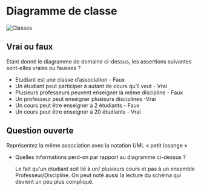 # Diagramme de classe

![Classes](uml/classes.png)

## Vrai ou faux

Etant donné le diagramme de domaine ci-dessus, les assertions suivantes sont-elles vraies ou fausses ? 
- Etudiant est une classe d’association - Faux
- Un étudiant peut participer à autant de cours qu’il veut - Vrai
- Plusieurs professeurs peuvent enseigner la même discipline - Faux
- Un professeur peut enseigner plusieurs disciplines -Vrai
- Un cours peut être enseigner à 2 étudiants - Faux
- Un cours peut être enseigner à 20 étudiants - Vrai

## Question ouverte

Représentez la même association avec la notation UML « petit losange » 

- Quelles informations perd-on par rapport au diagramme ci-dessus ? 

    Le fait qu'un étudiant soit lié à un/ plusieurs cours et pas à un ensemble Professeur/Discipline.
    On peut noté aussi la lecture du schéma qui devient un peu plus compliqué.
